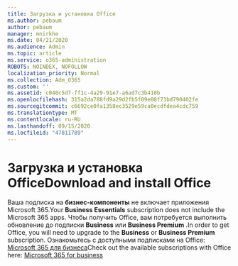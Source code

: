 ```yaml
---
title: Загрузка и установка Office
ms.author: pebaum
author: pebaum
manager: mnirkhe
ms.date: 04/21/2020
ms.audience: Admin
ms.topic: article
ms.service: o365-administration
ROBOTS: NOINDEX, NOFOLLOW
localization_priority: Normal
ms.collection: Adm_O365
ms.custom: ''
ms.assetid: c040c5d7-ff1c-4a29-91e7-a6ad7c3b410b
ms.openlocfilehash: 315a2da788fd9a29d2fb5f09e08f73bd790402fe
ms.sourcegitcommit: c6692ce0fa1358ec3529e59ca0ecdfdea4cdc759
ms.translationtype: MT
ms.contentlocale: ru-RU
ms.lasthandoff: 09/15/2020
ms.locfileid: "47811789"
---
```

# <a name="download-and-install-office"></a><span data-ttu-id="948ff-102">Загрузка и установка Office</span><span class="sxs-lookup"><span data-stu-id="948ff-102">Download and install Office</span></span>

<span data-ttu-id="948ff-103">Ваша подписка на **бизнес-компоненты** не включает приложения Microsoft 365.</span><span class="sxs-lookup"><span data-stu-id="948ff-103">Your **Business Essentials** subscription does not include the Microsoft 365 apps.</span></span> <span data-ttu-id="948ff-104">Чтобы получить Office, вам потребуется выполнить обновление до подписки **Business** или **Business Premium** .</span><span class="sxs-lookup"><span data-stu-id="948ff-104">In order to get Office, you will need to upgrade to the **Business** or **Business Premium** subscription.</span></span> <span data-ttu-id="948ff-105">Ознакомьтесь с доступными подписками на Office: [Microsoft 365 для бизнеса](https://products.office.com/compare-all-microsoft-office-products?tab=2)</span><span class="sxs-lookup"><span data-stu-id="948ff-105">Check out the available subscriptions with Office here: [Microsoft 365 for business](https://products.office.com/compare-all-microsoft-office-products?tab=2)</span></span>
  

